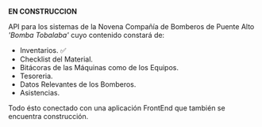 **EN CONSTRUCCION**

API para los sistemas de la Novena Compañía de Bomberos de Puente Alto *'Bomba Tobalaba'* cuyo contenido constará de:
- Inventarios. ✅
- Checklist del Material.
- Bitácoras de las Máquinas como de los Equipos.
- Tesoreria.
- Datos Relevantes de los Bomberos.
- Asistencias.

Todo ésto conectado con una aplicación FrontEnd que también se encuentra construcción.